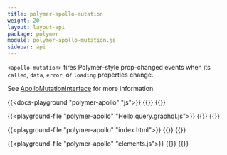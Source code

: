 ```yaml
---
title: polymer-apollo-mutation
weight: 20
layout: layout-api
package: polymer
module: polymer-apollo-mutation.js
sidebar: api
---
```


<!-- ----------------------------------------------------------------------------------------
     Welcome! This file includes automatically generated API documentation.
     To edit the docs that appear within, find the original source file under `packages/*`,
     corresponding to the package name and module in this YAML front-matter block.
     Thank you for your interest in Apollo Elements 😁
------------------------------------------------------------------------------------------ -->


`<apollo-mutation>` fires Polymer-style prop-changed events when its `called`, `data`, `error`, or `loading` properties change.

See [ApolloMutationInterface](/api/core/interfaces/mutation/) for more information.

{{<docs-playground "polymer-apollo" "js">}}
{{<include AddUser.js>}}
{{</docs-playground>}}

{{<playground-file "polymer-apollo" "Hello.query.graphql.js">}}
{{<include Hello.query.graphql.js>}}
{{</playground-file>}}

{{<playground-file "polymer-apollo" "index.html">}}
{{<include index.html>}}
{{</playground-file>}}

{{<playground-file "polymer-apollo" "elements.js">}}
{{<include elements.js>}}
{{</playground-file>}}
